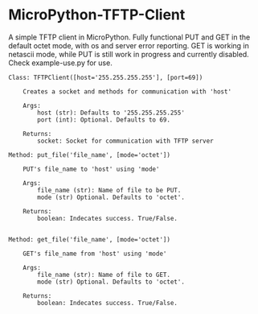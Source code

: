 # MicroPython-TFTP-Client
A simple TFTP client in MicroPython. Fully functional PUT and GET in the default octet mode, with os and server error reporting. GET is working in netascii mode, while PUT is still work in progress and currently disabled. Check example-use.py for use.

    Class: TFTPClient([host='255.255.255.255'], [port=69])

        Creates a socket and methods for communication with 'host'

        Args:
            host (str): Defaults to '255.255.255.255'
            port (int): Optional. Defaults to 69.

        Returns:
            socket: Socket for communication with TFTP server
        
    Method: put_file('file_name', [mode='octet'])

        PUT's file_name to 'host' using 'mode'

        Args:
            file_name (str): Name of file to be PUT.
            mode (str) Optional. Defaults to 'octet'.

        Returns:
            boolean: Indecates success. True/False.
    

    Method: get_file('file_name', [mode='octet'])

        GET's file_name from 'host' using 'mode'

        Args:
            file_name (str): Name of file to GET.
            mode (str) Optional. Defaults to 'octet'.

        Returns:
            boolean: Indecates success. True/False.
    
